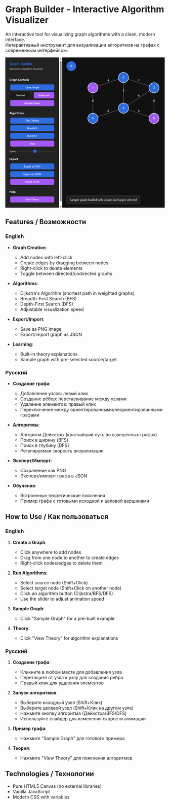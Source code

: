 # Graph Builder - Interactive Algorithm Visualizer

An interactive tool for visualizing graph algorithms with a clean, modern interface.  
Интерактивный инструмент для визуализации алгоритмов на графах с современным интерфейсом.

![Graph Builder Interface](image.png)

## Features / Возможности

### English
- **Graph Creation**:
  - Add nodes with left-click
  - Create edges by dragging between nodes
  - Right-click to delete elements
  - Toggle between directed/undirected graphs

- **Algorithms**:
  - Dijkstra's Algorithm (shortest path in weighted graphs)
  - Breadth-First Search (BFS)
  - Depth-First Search (DFS)
  - Adjustable visualization speed

- **Export/Import**:
  - Save as PNG image
  - Export/import graph as JSON

- **Learning**:
  - Built-in theory explanations
  - Sample graph with pre-selected source/target

### Русский
- **Создание графа**:
  - Добавление узлов: левый клик
  - Создание рёбер: перетаскивание между узлами
  - Удаление элементов: правый клик
  - Переключение между ориентированными/неориентированными графами

- **Алгоритмы**:
  - Алгоритм Дейкстры (кратчайший путь во взвешенных графах)
  - Поиск в ширину (BFS)
  - Поиск в глубину (DFS)
  - Регулируемая скорость визуализации

- **Экспорт/Импорт**:
  - Сохранение как PNG
  - Экспорт/импорт графа в JSON

- **Обучение**:
  - Встроенные теоретические пояснения
  - Пример графа с готовыми исходной и целевой вершинами

## How to Use / Как пользоваться

### English
1. **Create a Graph**:
   - Click anywhere to add nodes
   - Drag from one node to another to create edges
   - Right-click nodes/edges to delete them

2. **Run Algorithms**:
   - Select source node (Shift+Click)
   - Select target node (Shift+Click on another node)
   - Click an algorithm button (Dijkstra/BFS/DFS)
   - Use the slider to adjust animation speed

3. **Sample Graph**:
   - Click "Sample Graph" for a pre-built example

4. **Theory**:
   - Click "View Theory" for algorithm explanations

### Русский
1. **Создание графа**:
   - Кликните в любом месте для добавления узла
   - Перетащите от узла к узлу для создания ребра
   - Правый клик для удаления элементов

2. **Запуск алгоритмов**:
   - Выберите исходный узел (Shift+Клик)
   - Выберите целевой узел (Shift+Клик на другом узле)
   - Нажмите кнопку алгоритма (Дейкстра/BFS/DFS)
   - Используйте слайдер для изменения скорости анимации

3. **Пример графа**:
   - Нажмите "Sample Graph" для готового примера

4. **Теория**:
   - Нажмите "View Theory" для пояснения алгоритмов


## Technologies / Технологии
- Pure HTML5 Canvas (no external libraries)
- Vanilla JavaScript
- Modern CSS with variables

